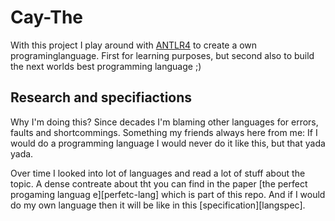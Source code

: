 # Cay-The

With  this  project  I  play  around   with  [ANTLR4][antlr]  to  create  a  own
programinglanguage. First  for learning purposes,  but second also to  build the
next worlds best programming language ;)

## Research and specifiactions

Why  I'm doing  this?  Since decades  I'm blaming  other  languages for  errors,
faults and shortcommings.  Something my friends always here from  me: If I would
do a programming language I would never do it like this, but that yada yada.

Over time  I looked  into lot of  languages and  read a lot  of stuff  about the
topic.  A dense  contreate about  tht you  can find  in the  paper [the  perfect
progaming languag  e][perfetc-lang] which is part  of this repo. And  if I would
do my own language then it will be like in this [specification][langspec].

[antlr]:    http://www.antlr.org/
[angspec]:
[perfetc-lang]